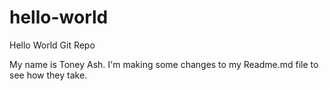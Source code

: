 # hello-world
Hello World Git Repo

My name is Toney Ash. I'm making some changes to  my Readme.md file to see how they take.
